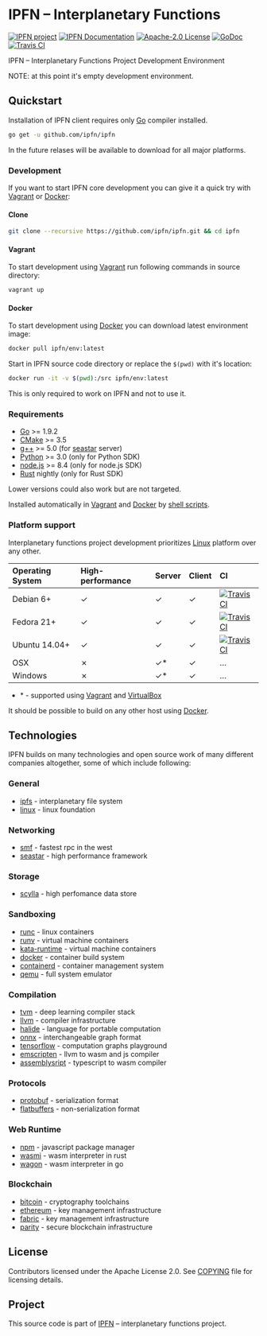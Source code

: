 # IPFN – Interplanetary Functions

[![IPFN project][badge-ipfn]][org-ipfn]
[![IPFN Documentation][badge-docs]][docs]
[![Apache-2.0 License][badge-copying]][COPYING]
[![GoDoc][badge-godoc]][godoc-ipfn]
[![Travis CI][badge-ci]][ci]

IPFN – Interplanetary Functions Project Development Environment

NOTE: at this point it's empty development environment.

## Quickstart

Installation of IPFN client requires only [Go][] compiler installed.

```sh
go get -u github.com/ipfn/ipfn
```

In the future relases will be available to download for all major platforms.

### Development

If you want to start IPFN core development you can give it a quick try with [Vagrant][] or [Docker][]:

#### Clone

```sh
git clone --recursive https://github.com/ipfn/ipfn.git && cd ipfn
```

#### Vagrant

To start development using [Vagrant][] run following commands in source directory:

```sh
vagrant up
```

#### Docker

To start development using [Docker][] you can download latest environment image:

```sh
docker pull ipfn/env:latest
```

Start in IPFN source code directory or replace the `$(pwd)` with it's location:

```sh
docker run -it -v $(pwd):/src ipfn/env:latest
```

This is only required to work on IPFN and not to use it.

### Requirements

* [Go][] >= 1.9.2
* [CMake][] >= 3.5
* [g++][gcc] >= 5.0 (for [seastar][] server)
* [Python][] >= 3.0 (only for Python SDK)
* [node.js][] >= 8.4 (only for node.js SDK)
* [Rust][] nightly (only for Rust SDK)

Lower versions could also work but are not targeted.

Installed automatically in [Vagrant](./Vagrantfile) and [Docker](./Dockerfile) by [shell scripts](./tools/devenv).

### Platform support

Interplanetary functions project development prioritizes [Linux][] platform over any other.

| Operating System | High-performance | Server    | Client   | CI                           |
|:-----------------|:-----------------|:----------|:---------|:-----------------------------|
| Debian 6+        | &#10003;         | &#10003;  | &#10003; | [![Travis CI][badge-ci]][ci] |
| Fedora 21+       | &#10003;         | &#10003;  | &#10003; | [![Travis CI][badge-ci]][ci] |
| Ubuntu 14.04+    | &#10003;         | &#10003;  | &#10003; | [![Travis CI][badge-ci]][ci] |
| OSX              | &#10007;         | &#10003;* | &#10003; | &#8230;                      |
| Windows          | &#10007;         | &#10003;* | &#10003; | &#8230;                      |

* \* - supported using [Vagrant][] and [VirtualBox][]

It should be possible to build on any other host using [Docker][].

## Technologies

IPFN builds on many technologies and open source work of many different companies altogether, some of which include following:

### General

* [ipfs][] - interplanetary file system
* [linux][] - linux foundation

### Networking

* [smf][] - fastest rpc in the west
* [seastar][] - high performance framework

### Storage

* [scylla][] - high perfomance data store

### Sandboxing

* [runc][] - linux containers
* [runv][] - virtual machine containers
* [kata-runtime][] - virtual machine containers
* [docker][] - container build system
* [containerd][] - container management system
* [qemu][] - full system emulator

### Compilation

* [tvm][] - deep learning compiler stack
* [llvm][] - compiler infrastructure
* [halide][] - language for portable computation
* [onnx][] - interchangeable graph format
* [tensorflow][] - computation graphs playground
* [emscripten] - llvm to wasm and js compiler
* [assemblysript][] - typescript to wasm compiler

### Protocols

* [protobuf][] - serialization format
* [flatbuffers][] - non-serialization format

### Web Runtime

* [npm][] - javascript package manager
* [wasmi][] - wasm interpreter in rust
* [wagon][] - wasm interpreter in go

### Blockchain

* [bitcoin][] - cryptography toolchains
* [ethereum][] - key management infrastructure
* [fabric][] - key management infrastructure
* [parity][] - secure blockchain infrastructure

## License

Contributors licensed under the Apache License 2.0.
See [COPYING](./COPYING) file for licensing details.

## Project

This source code is part of [IPFN](https://github.com/ipfn) – interplanetary functions project.

[ci]: https://travis-ci.org/ipfn/ipfn
[docs]: https://docs.ipfn.io/
[badge-ci]: https://travis-ci.org/ipfn/ipfn.svg?branch=master
[badge-copying]: https://img.shields.io/badge/license-see%20COPYING.txt-blue.svg?style=flat-square
[badge-ipfn]: https://img.shields.io/badge/project-IPFN-blue.svg?style=flat-square
[badge-docs]: https://img.shields.io/badge/documentation-IPFN-blue.svg?style=flat-square
[badge-godoc]: https://godoc.org/github.com/ipfn/ipfn/src/go?status.svg
[godoc-ipfn]: https://godoc.org/github.com/ipfn/ipfn/src/go
[org-ipfn]: https://github.com/ipfn
[COPYING]: https://github.com/ipfn/ipfn/blob/master/COPYING.txt
[linux]: https://www.linuxfoundation.org/
[seastar]: https://github.com/scylladb/seastar
[ipfs]: https://github.com/ipfs/go-ipfs/
[smf]: https://github.com/smfrpc/smf
[seastar]: https://github.com/scylladb/seastar
[scylla]: https://github.com/scylladb/scylla
[npm]: https://www.npmjs.com/
[wasmi]: https://github.com/paritytech/wasmi
[wagon]: https://github.com/go-interpreter/wagon
[assemblysript]: https://github.com/AssemblyScript/assemblyscript
[emscripten]: https://github.com/kripken/emscripten
[tvm]: https://github.com/dmlc/tvm/
[llvm]: https://llvm.org/
[protobuf]: https://github.com/protocolbuffers/protobuf
[flatbuffers]: https://github.com/google/flatbuffers
[halide]: https://github.com/halide/Halide
[tensorflow]: https://www.tensorflow.org/
[onnx]: https://onnx.ai
[runc]: https://github.com/opencontainers/runc
[runv]: https://github.com/hyperhq/runv
[kata-runtime]: https://github.com/kata-containers/runtime
[docker]: https://github.com/docker/docker-ce
[containerd]: https://github.com/containerd/containerd
[qemu]: https://www.qemu.org/
[bitcoin]: https://github.com/btcsuite
[ethereum]: https://github.com/ethereum
[fabric]: https://github.com/hyperledger/fabric
[parity]: https://github.com/paritytech
[Vagrant]: https://www.vagrantup.com/
[VirtualBox]: https://www.virtualbox.org/
[Go]: https://golang.org/
[node.js]: https://nodejs.org
[Rust]: https://www.rust-lang.org/en-US/
[Python]: https://www.python.org/
[CMake]: https://cmake.org/
[gcc]: https://www.gnu.org/software/gcc/
[Fedora]: https://getfedora.org/
[Ubuntu]: https://www.ubuntu.com/
